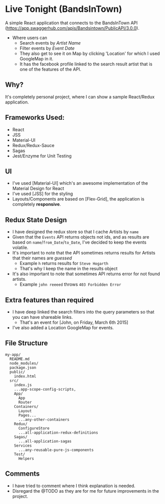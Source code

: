 # Live Tonight (BandsInTown)
A simple React application that connects to the BandsInTown API (https://app.swaggerhub.com/apis/Bandsintown/PublicAPI/3.0.0).<br>
- Where users can
  - Search events by *Artist Name*
  - Filter events by *Event Date*
  - They also get to see it on Map by clicking 'Location' for which I used GoogleMap in it. 
  - It has the facebook profile linked to the search result artist that is one of the features of the API.

## Why?
It's completely personal project, where I can show a sample React/Redux application.

## Frameworks Used:
- React
- JSS
- Material-UI
- Redux/Redux-Sauce
- Sagas
- Jest/Enzyme for Unit Testing
## UI
- I've used [Material-UI] which's an awesome implementation of the Material Design for React
- I've used [JSS] for the styling
- Layouts/Components are based on [Flex-Grid], the application is completely **responsive**.

## Redux State Design
- I have designed the redux store so that I cache Artists by `name`
- Given that the `Events` API returns objects not ids, and as results are based on `name`/`from_Date`/`to_Date`, I've decided to keep the events volatile.
- It's important to note that the API sometimes returns results for Artists that their names are *guessed*
  - Example `h` returns results for `Steve Hogarth`
  - That's why I keep the name in the results object
- It's also important to note that sometimes API returns error for not found artists.
  - Example `john reeeed` throws `403 Forbidden Error`

## Extra features than required
- I have deep linked the search filters into the query parameters so that you can have shareable links.
  - That's an event for [John, on Friday, March 6th 2015]
- I've also added a Location GoogleMap for events.

## File Structure
```
my-app/
  README.md
  node_modules/
  package.json
  public/
    index.html
  src/
    index.js
    ...app-scope-config-scripts,
    App/
      App
      Router
    Containers/
      Layout
      Pages...
      ...any-other-containers
    Redux/
      ConfigureStore
      ...all-application-redux-definitions
    Sagas/
      ...all-application-sagas
    Services
      ...any-reusable-pure-js-components
    Test/
      Helpers    
```

## Comments
- I have tried to comment where I think explanation is needed. 
- Disregard the @TODO as they are for me for future improvements in the project.

